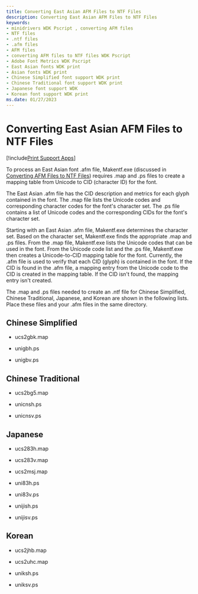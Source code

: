 ```yaml
---
title: Converting East Asian AFM Files to NTF Files
description: Converting East Asian AFM Files to NTF Files
keywords:
- minidrivers WDK Pscript , converting AFM files
- NTF files
- .ntf files
- .afm files
- AFM files
- converting AFM files to NTF files WDK Pscript
- Adobe Font Metrics WDK Pscript
- East Asian fonts WDK print
- Asian fonts WDK print
- Chinese Simplified font support WDK print
- Chinese Traditional font support WDK print
- Japanese font support WDK
- Korean font support WDK print
ms.date: 01/27/2023
---
```


# Converting East Asian AFM Files to NTF Files

[!include[Print Support Apps](../includes/print-support-apps.md)]

To process an East Asian font .afm file, Makentf.exe (discussed in [Converting AFM Files to NTF Files](converting-afm-files-to-ntf-files.md)) requires .map and .ps files to create a mapping table from Unicode to CID (character ID) for the font.

The East Asian .afm file has the CID description and metrics for each glyph contained in the font. The .map file lists the Unicode codes and corresponding character codes for the font's character set. The .ps file contains a list of Unicode codes and the corresponding CIDs for the font's character set.

Starting with an East Asian .afm file, Makentf.exe determines the character set. Based on the character set, Makentf.exe finds the appropriate .map and .ps files. From the .map file, Makentf.exe lists the Unicode codes that can be used in the font. From the Unicode code list and the .ps file, Makentf.exe then creates a Unicode-to-CID mapping table for the font. Currently, the .afm file is used to verify that each CID (glyph) is contained in the font. If the CID is found in the .afm file, a mapping entry from the Unicode code to the CID is created in the mapping table. If the CID isn't found, the mapping entry isn't created.

The .map and .ps files needed to create an .ntf file for Chinese Simplified, Chinese Traditional, Japanese, and Korean are shown in the following lists. Place these files and your .afm files in the same directory.

## Chinese Simplified

- ucs2gbk.map

- unigbh.ps

- unigbv.ps

## Chinese Traditional

- ucs2bg5.map

- unicnsh.ps

- unicnsv.ps

## Japanese

- ucs283h.map

- ucs283v.map

- ucs2msj.map

- uni83h.ps

- uni83v.ps

- unijish.ps

- unijisv.ps

## Korean

- ucs2jhb.map

- ucs2uhc.map

- uniksh.ps

- uniksv.ps
